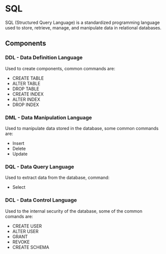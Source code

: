 # SQL

SQL (Structured Query Language) is a standardized programming language used to store, retrieve, manage, and manipulate data in relational databases.

## Components

### DDL - Data Definition Language

Used to create components, common commands are:

- CREATE TABLE
- ALTER TABLE
- DROP TABLE
- CREATE INDEX
- ALTER INDEX
- DROP INDEX

### DML - Data Manipulation Language

Used to manipulate data stored in the database, some common commands are:

- Insert
- Delete
- Update

### DQL - Data Query Language

Used to extract data from the database, command:

- Select

### DCL - Data Control Language

Used to the internal security of the database, some of the common comands are:

- CREATE USER
- ALTER USER
- GRANT
- REVOKE
- CREATE SCHEMA